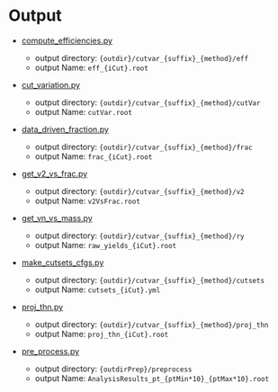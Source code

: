 # Output

- [compute_efficiencies.py](https://github.com/flowHF/hf-vn/blob/dev/src/compute_efficiencies.py)
  - output directory: `{outdir}/cutvar_{suffix}_{method}/eff`
  - output Name: `eff_{iCut}.root`

- [cut_variation.py](https://github.com/flowHF/hf-vn/blob/dev/src/cut_variation.py)
  - output directory: `{outdir}/cutvar_{suffix}_{method}/cutVar`
  - output Name: `cutVar.root`

- [data_driven_fraction.py](https://github.com/flowHF/hf-vn/blob/dev/src/data_driven_fraction.py)
  - output directory: `{outdir}/cutvar_{suffix}_{method}/frac`
  - output Name: `frac_{iCut}.root`

- [get_v2_vs_frac.py](https://github.com/flowHF/hf-vn/blob/dev/src/get_v2_vs_frac.py)
  - output directory: `{outdir}/cutvar_{suffix}_{method}/v2`
  - output Name: `v2VsFrac.root`

- [get_vn_vs_mass.py](https://github.com/flowHF/hf-vn/blob/dev/src/get_vn_vs_mass.py)
  - output directory: `{outdir}/cutvar_{suffix}_{method}/ry`
  - output Name: `raw_yields_{iCut}.root`

- [make_cutsets_cfgs.py](https://github.com/flowHF/hf-vn/blob/dev/src/make_cutsets_cfgs.py)
  - output directory: `{outdir}/cutvar_{suffix}_{method}/cutsets`
  - output Name: `cutsets_{iCut}.yml`

- [proj_thn.py](https://github.com/flowHF/hf-vn/blob/dev/src/proj_thn.py)
  - output directory: `{outdir}/cutvar_{suffix}_{method}/proj_thn`
  - output Name: `proj_thn_{iCut}.root`

- [pre_process.py](https://github.com/flowHF/hf-vn/blob/dev/src/pre_process.py)
  - output directory: `{outdirPrep}/preprocess`
  - output Name: `AnalysisResults_pt_{ptMin*10}_{ptMax*10}.root`